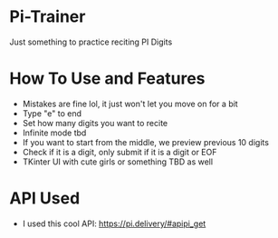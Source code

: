 # Pi-Trainer
Just something to practice reciting PI Digits

# How To Use and Features

- Mistakes are fine lol, it just won't let you move on for a bit 
- Type "e" to end
- Set how many digits you want to recite
- Infinite mode tbd
- If you want to start from the middle, we preview previous 10 digits
- Check if it is a digit, only submit if it is a digit or EOF
- TKinter UI with cute girls or something TBD as well

# API Used
- I used this cool API: https://pi.delivery/#apipi_get
